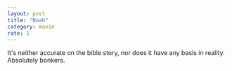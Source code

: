 ```yaml
---
layout: post
title: "Noah"
category: movie
rate: 1
---
```


It's neither accurate on the bible story, nor does it have any basis in reality. Absolutely bonkers.